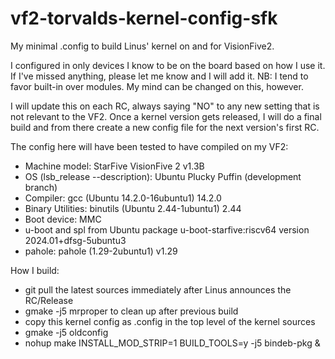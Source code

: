# vf2-torvalds-kernel-config-sfk
My minimal .config to build Linus' kernel on and for VisionFive2.

I configured in only devices I know to be on the board based on how I use it.  If I've missed anything, please let me know and I will add it.
NB:  I tend to favor built-in over modules.  My mind can be changed on this, however.

I will update this on each RC, always saying "NO" to any new setting that is not relevant to the VF2.  Once a kernel version gets released, I will do a final build and from there create a new config file for the next version's first RC.

The config here will have been tested to have compiled on my VF2:

- Machine model: StarFive VisionFive 2 v1.3B
- OS (lsb_release --description): Ubuntu Plucky Puffin (development branch)
- Compiler: gcc (Ubuntu 14.2.0-16ubuntu1) 14.2.0
- Binary Utilities: binutils (Ubuntu 2.44-1ubuntu1) 2.44
- Boot device: MMC
- u-boot and spl from Ubuntu package u-boot-starfive:riscv64 version 2024.01+dfsg-5ubuntu3
- pahole: pahole (1.29-2ubuntu1) v1.29

How I build:

- git pull the latest sources immediately after Linus announces the RC/Release
- gmake -j5 mrproper to clean up after previous build
- copy this kernel config as .config in the top level of the kernel sources
- gmake -j5 oldconfig
- nohup make INSTALL_MOD_STRIP=1 BUILD_TOOLS=y -j5 bindeb-pkg &

